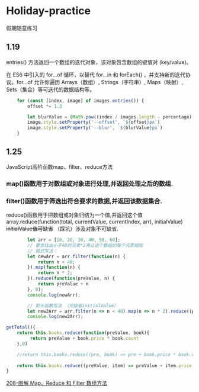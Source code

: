 # Holiday-practice
假期随意练习
## 1.19
entries() 方法返回一个数组的迭代对象，该对象包含数组的键值对 (key/value)。
    
在 ES6 中引入的 for...of 循环，以替代 for...in 和 forEach() ，并支持新的迭代协议。for...of 允许你遍历 Arrays（数组）, Strings（字符串）, Maps（映射）, Sets（集合）等可迭代的数据结构等。

```JavaScript 
    for (const [index, image] of images.entries()) {
        offset *= 1.3

        let blurValue = (Math.pow((index / images.length - percentage),2)*blur)
        image.style.setProperty('--offset', `${offset}px`)
        image.style.setProperty('--blur', `${blurValue}px`)
    }
```

## 1.25
JavaScript高阶函数map、filter、reduce方法
### map()函数用于对数组或对象进行处理,并返回处理之后的数组.
### filter()函数用于筛选出符合要求的数据,并返回该数据集合.
reduce()函数用于把数组或对象归结为一个值,并返回这个值array.reduce(function(total, currentValue, currentIndex, arr), initialValue) ~~initialValue值可缺省~~ （踩坑）涉及对象不可缺省.
```JavaScript
        let arr = [10, 20, 30, 40, 50, 60];
        // 要求找出小于40的元素*2再让这个数组的每个元素相加
        // 链式写法：
        let newArr = arr.filter(function(n) {
            return n < 40;
        }).map(function(n) {
            return n * 2;
        }).reduce(function(preValue, n) {
            return preValue + n
        }, 0);
        console.log(newArr);

        // 箭头函数写法 （可缺省initialValue）
        let new2Arr = arr.filter(n => n < 40).map(n => n * 2).reduce((pre, n) => pre + n);
        console.log(new2Arr);
```
```JavaScript
getTotal(){            
    return this.books.reduce(function(preValue, book){
         return preValue + book.price * book.count
    },0)

    //return this.books.reduce((pre, book) => pre + book.price * book.count) 返回了 [object Object]000
               
    return this.books.reduce((preValue, item) => preValue + item.price * item.count, 0) 
}
```
[208-图解 Map、Reduce 和 Filter 数组方法](https://cloud.tencent.com/developer/article/1470133)